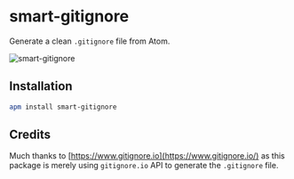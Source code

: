 # smart-gitignore

Generate a clean `.gitignore` file from Atom.

![smart-gitignore](https://user-images.githubusercontent.com/15823607/77480314-bd78ad00-6e21-11ea-9733-4596d75705bc.gif)

## Installation

```bash
apm install smart-gitignore
```

## Credits

Much thanks to [https://www.gitignore.io](https://www.gitignore.io/) as this package is merely using `gitignore.io` API to generate the `.gitignore` file.

